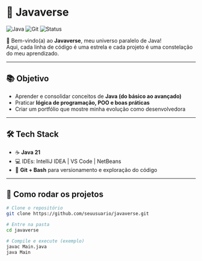 # 🌌 Javaverse
![Java](https://img.shields.io/badge/Java-21-informational?style=flat&logo=java&logoColor=white)
![Git](https://img.shields.io/badge/Git-Bash-informational?style=flat&logo=git&logoColor=white)
![Status](https://img.shields.io/badge/Status-In%20Progress-yellow)

🚀 Bem-vindo(a) ao **Javaverse**, meu universo paralelo de Java!  
Aqui, cada linha de código é uma estrela e cada projeto é uma constelação do meu aprendizado.  

---
## 📚 Objetivo

- Aprender e consolidar conceitos de **Java (do básico ao avançado)**  
- Praticar **lógica de programação, POO e boas práticas**  
- Criar um portfólio que mostre minha evolução como desenvolvedora  

---

## 🛠️ Tech Stack  
- ☕ **Java 21** 
- 💻 IDEs: IntelliJ IDEA | VS Code | NetBeans  
- 📝 **Git + Bash** para versionamento e exploração do código  

---

## 🚀 Como rodar os projetos  

```bash
# Clone o repositório
git clone https://github.com/seuusuario/javaverse.git

# Entre na pasta
cd javaverse

# Compile e execute (exemplo)
javac Main.java
java Main
